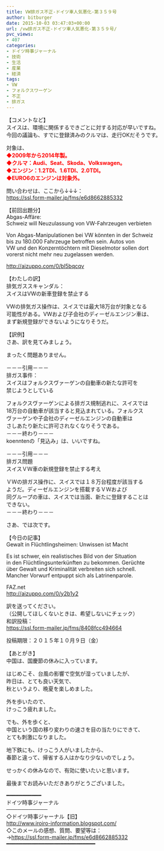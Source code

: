 ```yaml
---
title: VW排ガス不正-ドイツ車人気悪化-第３５９号
author: bitburger
date: 2015-10-03 03:47:03+00:00
url: /vw排ガス不正-ドイツ車人気悪化-第３５９号/
pvc_views:
- 407
categories:
- ドイツ時事ジャーナル
- 技術
- 生活
- 産業
- 経済
tags:
- VW
- フォルクスワーゲン
- 不正
- 排ガス
---
```

【コメントなど】  
スイスは、環境に関係するできごとに対する対応が早いですね。  
今回の議論も、すでに登録済みのクルマは、走行OKだそうです。  
  
対象は、  
<span style="color:#FF0000;"><strong>◆2009年から2014年製。<br /> ◆クルマ：Audi、Seat、Skoda、Volkswagen。<br /> ◆エンジン：1.2TDI、1.6TDI、2.0TDI。<br /> ◆EURO6のエンジンは対象外。</strong></span>  
  
  
問い合わせは、ここから↓↓↓：  
<https://ssl.form-mailer.jp/fms/e6d8662885332>  
  
  
【前回出題分】  
Abgas-Affäre:  
Schweiz will Neuzulassung von VW-Fahrzeugen verbieten  
  
Von Abgas-Manipulationen bei VW könnten in der Schweiz  
bis zu 180.000 Fahrzeuge betroffen sein. Autos von  
VW und den Konzerntöchtern mit Dieselmotor sollen dort  
vorerst nicht mehr neu zugelassen werden.  
  
<http://aizuppo.com/0/bl5bqcqv>  
  
【わたしの訳】  
排気ガススキャンダル：  
スイスはVWの新車登録を禁止する  
  
VWの排気ガス操作は、スイスでは最大18万台が対象となる  
可能性がある。VWおよび子会社のディーゼルエンジン車は、  
まず新規登録ができないようになりそうだ。  
  
  
【訳例】  
さあ、訳を見てみましょう。  
  
まったく問題ありません。  
  
－－－引用－－－  
排ガス事件：  
スイスはフォルクスヴァーゲンの自動車の新たな許可を  
禁じようとしている  
  
フォルクスヴァーゲンによる排ガス規制逃れに、スイスでは  
18万台の自動車が該当すると見込まれている。フォルクス  
ヴァーゲンや子会社のディーゼルエンジンの自動車は  
さしあたり新たに許可されなくなりそうである。  
－－－終わり－－－  
koenntenの「見込み」は、いいですね。  
  
－－－引用－－－  
排ガス問題  
スイスＶＷ車の新規登録を禁止する考え  
  
ＶＷの排ガス操作に、スイスでは１８万台程度が該当する  
ようだ。ディーゼルエンジンを搭載するＶＷおよび  
同グループの車は、スイスでは当面、新たに登録することは  
できない。  
－－－終わり－－－  
  
  
さあ、では次です。  
  
【今日の記事】  
Gewalt in Flüchtlingsheimen: Unwissen ist Macht  
  
Es ist schwer, ein realistisches Bild von der Situation  
in den Flüchtlingsunterkünften zu bekommen. Gerüchte  
über Gewalt und Kriminalität verbreiten sich schnell.  
Mancher Vorwurf entpuppt sich als Latrinenparole.  
  
FAZ.net  
<http://aizuppo.com/0/y2b1y2>  
  
訳を送ってください。  
（公開してほしくないときは、希望しないにチェック）  
和訳投稿：  
 <https://ssl.form-mailer.jp/fms/8408fcc494664>  
  
投稿期限：２０１５年１０月９日（金）  
  
【あとがき】  
中国は、国慶節の休みに入っています。  
  
はじめこそ、台風の影響で空気が湿っていましたが、  
昨日は、とても良い天気で、  
秋というより、晩夏を楽しめました。  
  
外を歩いたので、  
けっこう疲れました。  
  
でも、外を歩くと、  
中国という国の移り変わりの速さを目の当たりにできて、  
とても刺激になりました。  
  
地下鉄にも、けっこう人がいましたから、  
春節と違って、帰省する人はかなり少ないのでしょう。  
  
せっかくの休みなので、有効に使いたいと思います。  
  
  
最後までお読みいただきありがとうございました。  
  
  
━━━━━━━━━━━  
ドイツ時事ジャーナル  
───────────  
◇ドイツ時事ジャーナル【旧】  
<http://www.iroiro-information.blogspot.com/>  
◇このメールの感想、質問、要望等は：  
-><https://ssl.form-mailer.jp/fms/e6d8662885332>  
━━━━━━━━━━━━━━━━━━━━━━━━━━━━